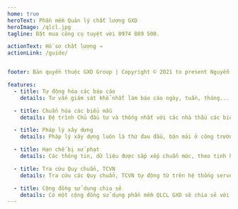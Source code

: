 ```yaml
---
home: true
heroText: Phần mềm Quản lý chất lượng GXD
heroImage: /qlcl.jpg
tagline: Đặt mua công cụ tuyệt vời 0974 889 500.

actionText: Hồ sơ chất lượng →
actionLink: /guide/


footer: Bản quyền thuộc GXD Group | Copyright © 2021 to present Nguyễn Thế Anh and GXD

features:
  - title: Tự động hóa các báo cáo
    details: Tư vấn giám sát khổ nhất làm báo cáo ngày, tuần, tháng... với phần mềm QLCL GXD bạn sẽ làm báo cáo dễ dàng, nhàn nhã hơn. Sợ nhất là sau một thời gian trong tay TVGS không có gì. Bây giờ tất cả số liệu được lưu trữ.

  - title: Chuẩn hóa các biểu mẫu
    details: Đệ trình Chủ đầu tư và thống nhất với các nhà thầu các biểu mẫu luôn là khâu khó khăn, ngại và mất thời gian. Với QLCL sẽ không còn chuyện đó nữa

  - title: Pháp lý xây dựng
    details: Pháp lý xây dựng luôn là thứ đau đầu, bận mải ở công trường và nhiều việc khác bạn luôn có thể bị lạc hậu về pháp lý. Với PM QLCL GXD bạn sẽ luôn được cập nhật ngay khi có văn bản pháp luật mới.

  - title: Hạn chế bị xử phạt
    details: Các thông tin, dữ liệu được sắp xếp chuẩn mức, theo tinh hoa quản lý của nhiều người tích lũy vào phần mềm. Bạn sẽ rút được nhiều kinh nghiệm, hạn chế các sai sót dễ bị xử phạt.

  - title: Tra cứu Quy chuẩn, TCVN
    details: Tra cứu các Quy chuẩn, TCVN tự động từ trên hệ thống server cloud của GXD. Giúp bạn dễ dàng hơn với công việc.

  - title: Cộng đồng sử dụng chia sẻ
    details: Có một cộng đồng sử dụng phần mềm QLCL GXD sẽ chia sẻ với bạn nhiều kiến thức, kinh nghiệm xử lý công việc. Giúp bạn tiến nhanh hơn trong sự nghiệp, tiết kiệm nhiều năm tháng cuộc đời.
---
```

